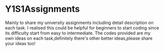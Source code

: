 # Y1S1Assignments
Mainly to share my university assignments including detail description on each task. I realised this could be helpful for beginners to start coding since its difficulty start from easy to intermediate.
The codes provided are my own ideas on each task,definitely there's other better ideas,please share your ideas too!
